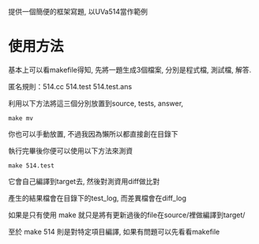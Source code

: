 提供一個簡便的框架寫題, 以UVa514當作範例

# 使用方法
基本上可以看makefile得知, 先將一題生成3個檔案, 分別是程式檔, 測試檔, 解答.

匿名規則：514.cc 514.test 514.test.ans

利用以下方法將這三個分別放置到source, tests, answer,

    make mv

你也可以手動放置, 不過我因為懶所以都直接創在目錄下
    
執行完畢後你便可以使用以下方法來測資

    make 514.test

它會自己編譯到target去, 然後對測資用diff做比對

產生的結果檔會在目錄下的test_log, 而差異檔會在diff_log

如果是只有使用 make 就只是將有更新過後的file在source/裡做編譯到target/

至於 make 514 則是對特定項目編譯, 如果有問題可以先看看makefile